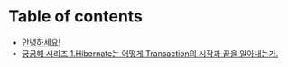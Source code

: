 # Table of contents

* [안녕하세요!](README.md)
* [궁금해 시리즈 1.Hibernate는 어떻게 Transaction의 시작과 끝을 알아내는가.](<markdowns/궁금해 시리즈 1.Hibernate는 어떻게 Transaction의 시작과 끝을 알아내는가..md>)
